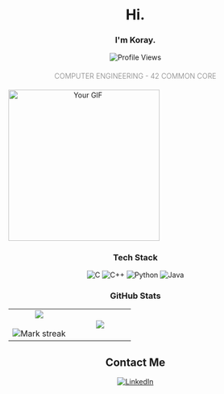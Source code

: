 <h1 align="center">Hi.</h1>

<h3 align="center">I'm Koray.</h3>

<div align="center">
  <img src="https://komarev.com/ghpvc/?username=koraymullaoglu&label=Profile%20views&color=green&style=flat"  alt="Profile Views" />
</div>
<h4 align="center" style="font-weight: 300; color: gray;">COMPUTER ENGINEERING - 42 COMMON CORE</h4>



<div align="center" style="width: 300px; overflow: hidden;">
  <img src="https://media0.giphy.com/media/v1.Y2lkPTc5MGI3NjExbnA4ajZpMnpydWg2bzMwdnBwYW16cmpqOXg0M2ttZmk0YjQxZnk3NSZlcD12MV9pbnRlcm5hbF9naWZfYnlfaWQmY3Q9Zw/u9293Xrizd0tO/giphy.gif" alt="Your GIF" style="width: 100%; height: 300px; object-fit: cover;" />
</div>

<h3 align="center">Tech Stack</h3>

<div align="center">
  <img src="https://img.shields.io/badge/c-%2300599C.svg?style=for-the-badge&logo=c&logoColor=white" alt="C" />
  <img src="https://img.shields.io/badge/c++-%2300599C.svg?style=for-the-badge&logo=c%2B%2B&logoColor=white" alt="C++" />
  <img src="https://img.shields.io/badge/python-3670A0?style=for-the-badge&logo=python&logoColor=ffdd54" alt="Python" />
  <img src="https://img.shields.io/badge/java-%23ED8B00.svg?style=for-the-badge&logo=openjdk&logoColor=white" alt="Java" />
</div>

<h3 align="center">GitHub Stats</h2>
<p align="center">
  <table align="center">
    <tr border="none">
      <td width="50%" align="center">
        <img align="center" src="https://github-readme-stats.vercel.app/api?username=koraymullaoglu&theme=dark&show_icons=true&count_private=true" />
        <br></br>
        <img title="🔥 Get streak stats for your profile at git.io/streak-stats" alt="Mark streak" src="https://github-readme-streak-stats.herokuapp.com/?user=koraymullaoglu&theme=dark&hide_border=false" /> 
      </td>
      <td width="50%" align="center">
        <img align="center" src="https://github-readme-stats.anuraghazra1.vercel.app/api/top-langs/?username=koraymullaoglu&theme=dark&hide_border=false&no-bg=true&no-frame=true&langs_count=10"/>
      </td>
    </tr>
  </table>
</p>


<h2 align="center">Contact Me</h2>
<div align="center">
  <a href="https://www.linkedin.com/in/koraymullaoglu/" target="_blank">
    <img src="https://img.shields.io/badge/LinkedIn-0A66C2?style=for-the-badge&logo=linkedin&logoColor=white" alt="LinkedIn" />
  </a>
</div>

